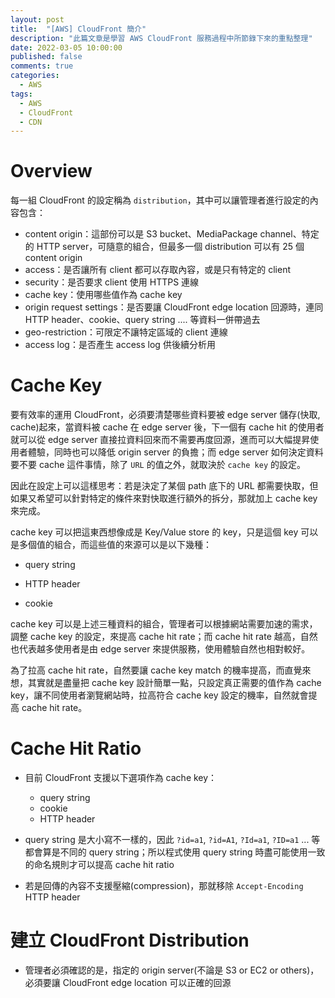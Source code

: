 ```yaml
---
layout: post
title:  "[AWS] CloudFront 簡介"
description: "此篇文章是學習 AWS CloudFront 服務過程中所節錄下來的重點整理"
date: 2022-03-05 10:00:00
published: false
comments: true
categories:
  - AWS
tags:
  - AWS
  - CloudFront
  - CDN
---
```


Overview
========

每一組 CloudFront 的設定稱為 `distribution`，其中可以讓管理者進行設定的內容包含：

- content origin：這部份可以是 S3 bucket、MediaPackage channel、特定的 HTTP server，可隨意的組合，但最多一個 distribution 可以有 25 個 content origin
- access：是否讓所有 client 都可以存取內容，或是只有特定的 client
- security：是否要求 client 使用 HTTPS 連線
- cache key：使用哪些值作為 cache key
- origin request settings：是否要讓 CloudFront edge location 回源時，連同 HTTP header、cookie、query string .... 等資料一併帶過去
- geo-restriction：可限定不讓特定區域的 client 連線
- access log：是否產生 access log 供後續分析用



Cache Key
=========

要有效率的運用 CloudFront，必須要清楚哪些資料要被 edge server 儲存(快取, cache)起來，當資料被 cache 在 edge server 後，下一個有 cache hit 的使用者就可以從 edge server 直接拉資料回來而不需要再度回源，進而可以大幅提昇使用者體驗，同時也可以降低 origin server 的負擔；而 edge server 如何決定資料要不要 cache 這件事情，除了 `URL` 的值之外，就取決於 `cache key` 的設定。

因此在設定上可以這樣思考：若是決定了某個 path 底下的 URL 都需要快取，但如果又希望可以針對特定的條件來對快取進行額外的拆分，那就加上 cache key 來完成。

cache key 可以把這東西想像成是 Key/Value store 的 key，只是這個 key 可以是多個值的組合，而這些值的來源可以是以下幾種：

- query string

- HTTP header

- cookie

cache key 可以是上述三種資料的組合，管理者可以根據網站需要加速的需求，調整 cache key 的設定，來提高 cache hit rate；而 cache hit rate 越高，自然也代表越多使用者是由 edge server 來提供服務，使用體驗自然也相對較好。

為了拉高 cache hit rate，自然要讓 cache key match 的機率提高，而直覺來想，其實就是盡量把 cache key 設計簡單一點，只設定真正需要的值作為 cache key，讓不同使用者瀏覽網站時，拉高符合 cache key 設定的機率，自然就會提高 cache hit rate。


Cache Hit Ratio
===============

- 目前 CloudFront 支援以下選項作為 cache key：
  - query string
  - cookie
  - HTTP header

- query string 是大小寫不一樣的，因此 `?id=a1`, `?id=A1`, `?Id=a1`, `?ID=a1` ... 等都會算是不同的 query string；所以程式使用 query string 時盡可能使用一致的命名規則才可以提高 cache hit ratio

- 若是回傳的內容不支援壓縮(compression)，那就移除 `Accept-Encoding` HTTP header


建立 CloudFront Distribution
============================

- 管理者必須確認的是，指定的 origin server(不論是 S3 or EC2 or others)，必須要讓 CloudFront edge location 可以正確的回源
